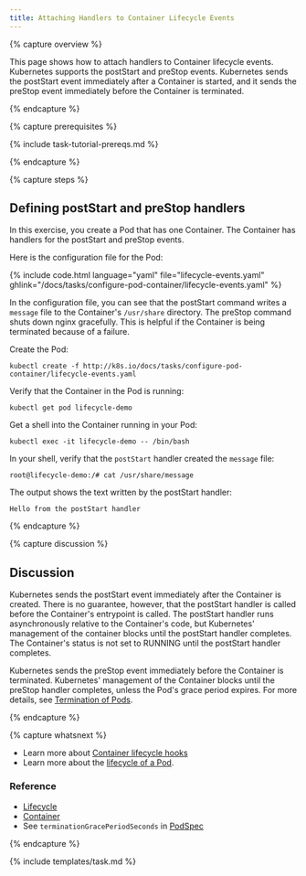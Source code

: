 ```yaml
---
title: Attaching Handlers to Container Lifecycle Events
---
```


{% capture overview %}

This page shows how to attach handlers to Container lifecycle events. Kubernetes supports
the postStart and preStop events. Kubernetes sends the postStart event immediately
after a Container is started, and it sends the preStop event immediately before the
Container is terminated.

{% endcapture %}


{% capture prerequisites %}

{% include task-tutorial-prereqs.md %}

{% endcapture %}


{% capture steps %}

## Defining postStart and preStop handlers

In this exercise, you create a Pod that has one Container. The Container has handlers
for the postStart and preStop events.

Here is the configuration file for the Pod:

{% include code.html language="yaml" file="lifecycle-events.yaml" ghlink="/docs/tasks/configure-pod-container/lifecycle-events.yaml" %}

In the configuration file, you can see that the postStart command writes a `message`
file to the Container's `/usr/share` directory. The preStop command shuts down
nginx gracefully. This is helpful if the Container is being terminated because of a failure.

Create the Pod:

    kubectl create -f http://k8s.io/docs/tasks/configure-pod-container/lifecycle-events.yaml

Verify that the Container in the Pod is running:

    kubectl get pod lifecycle-demo

Get a shell into the Container running in your Pod:

    kubectl exec -it lifecycle-demo -- /bin/bash

In your shell, verify that the `postStart` handler created the `message` file:

    root@lifecycle-demo:/# cat /usr/share/message

The output shows the text written by the postStart handler:

    Hello from the postStart handler

{% endcapture %}



{% capture discussion %}

## Discussion

Kubernetes sends the postStart event immediately after the Container is created.
There is no guarantee, however, that the postStart handler is called before
the Container's entrypoint is called. The postStart handler runs asynchronously
relative to the Container's code, but Kubernetes' management of the container
blocks until the postStart handler completes. The Container's status is not
set to RUNNING until the postStart handler completes.

Kubernetes sends the preStop event immediately before the Container is terminated.
Kubernetes' management of the Container blocks until the preStop handler completes,
unless the Pod's grace period expires. For more details, see
[Termination of Pods](/docs/user-guide/pods/#termination-of-pods).

{% endcapture %}


{% capture whatsnext %}

* Learn more about [Container lifecycle hooks](/docs/user-guide/container-environment/.)
* Learn more about the [lifecycle of a Pod](https://kubernetes.io/docs/user-guide/pod-states/).


### Reference
 
* [Lifecycle](https://kubernetes.io/docs/resources-reference/1_5/#lifecycle-v1)
* [Container](https://kubernetes.io/docs/resources-reference/1_5/#container-v1)
* See `terminationGracePeriodSeconds` in [PodSpec](/docs/resources-reference/v1.5/#podspec-v1)

{% endcapture %}

{% include templates/task.md %}
